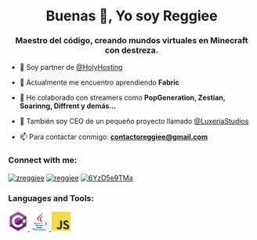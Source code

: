 <h1 align="center">Buenas 👋, Yo soy Reggiee</h1>
<h3 align="center">Maestro del código, creando mundos virtuales en Minecraft con destreza.</h3>

- 🔭 Soy partner de [@HolyHosting](https://holy.gg)

- 🌱 Actualmente me encuentro aprendiendo **Fabric**

- 👯 He colaborado con streamers como **PopGeneration, Zestian, Soarinng, Diffrent y demás...**

- 🤝 También soy CEO de un pequeño proyecto llamado [@LuxeriaStudios](https://twitter.com/LuxeriaStudios)

- 📫 Para contactar conmigo: **contactoreggiee@gmail.com**

<h3 align="left">Connect with me:</h3>
<p align="left">
<a href="https://twitter.com/zreggiee" target="blank"><img align="center" src="https://raw.githubusercontent.com/rahuldkjain/github-profile-readme-generator/master/src/images/icons/Social/twitter.svg" alt="zreggiee" height="30" width="40" /></a>
<a href="https://www.youtube.com/c/reggiee" target="blank"><img align="center" src="https://raw.githubusercontent.com/rahuldkjain/github-profile-readme-generator/master/src/images/icons/Social/youtube.svg" alt="reggiee" height="30" width="40" /></a>
<a href="https://discord.gg/6YzD5e9TMa" target="blank"><img align="center" src="https://raw.githubusercontent.com/rahuldkjain/github-profile-readme-generator/master/src/images/icons/Social/discord.svg" alt="6YzD5e9TMa" height="30" width="40" /></a>
</p>

<h3 align="left">Languages and Tools:</h3>
<p align="left"> <a href="https://www.w3schools.com/cs/" target="_blank" rel="noreferrer"> <img src="https://raw.githubusercontent.com/devicons/devicon/master/icons/csharp/csharp-original.svg" alt="csharp" width="40" height="40"/> </a> <a href="https://www.java.com" target="_blank" rel="noreferrer"> <img src="https://raw.githubusercontent.com/devicons/devicon/master/icons/java/java-original.svg" alt="java" width="40" height="40"/> </a> <a href="https://developer.mozilla.org/en-US/docs/Web/JavaScript" target="_blank" rel="noreferrer"> <img src="https://raw.githubusercontent.com/devicons/devicon/master/icons/javascript/javascript-original.svg" alt="javascript" width="40" height="40"/> </a> </p>
